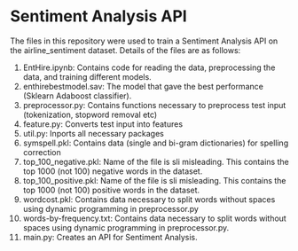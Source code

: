 # Sentiment Analysis API
The files in this repository were used to train a Sentiment Analysis API on the airline_sentiment dataset.
Details of the files are as follows:
1) EntHire.ipynb: Contains code for reading the data, preprocessing the data, and training different models.
2) enthirebestmodel.sav: The model that gave the best performance (Sklearn Adaboost classifier).
3) preprocessor.py: Contains functions necessary to preprocess test input (tokenization, stopword removal etc)
4) feature.py: Converts test input into features
5) util.py: Inports all necessary packages
6) symspell.pkl: Contains data (single and bi-gram dictionaries) for spelling correction
7) top_100_negative.pkl: Name of the file is sli misleading. This contains the top 1000 (not 100) negative words in the dataset.
8) top_100_positive.pkl: Name of the file is sli misleading. This contains the top 1000 (not 100) positive words in the dataset.
9) wordcost.pkl: Contains data necessary to split words without spaces using dynamic programming in preprocessor.py
10) words-by-frequency.txt: Contains data necessary to split words without spaces using dynamic programming in preprocessor.py.
11) main.py: Creates an API for Sentiment Analysis.<br/>
